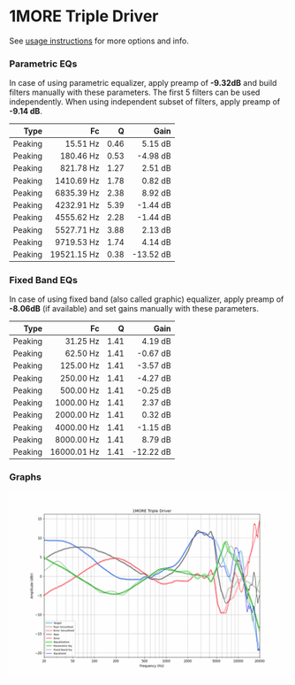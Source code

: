 # 1MORE Triple Driver
See [usage instructions](https://github.com/jaakkopasanen/AutoEq#usage) for more options and info.

### Parametric EQs
In case of using parametric equalizer, apply preamp of **-9.32dB** and build filters manually
with these parameters. The first 5 filters can be used independently.
When using independent subset of filters, apply preamp of **-9.14 dB**.

| Type    | Fc          |    Q | Gain      |
|--------:|------------:|-----:|----------:|
| Peaking | 15.51 Hz    | 0.46 | 5.15 dB   |
| Peaking | 180.46 Hz   | 0.53 | -4.98 dB  |
| Peaking | 821.78 Hz   | 1.27 | 2.51 dB   |
| Peaking | 1410.69 Hz  | 1.78 | 0.82 dB   |
| Peaking | 6835.39 Hz  | 2.38 | 8.92 dB   |
| Peaking | 4232.91 Hz  | 5.39 | -1.44 dB  |
| Peaking | 4555.62 Hz  | 2.28 | -1.44 dB  |
| Peaking | 5527.71 Hz  | 3.88 | 2.13 dB   |
| Peaking | 9719.53 Hz  | 1.74 | 4.14 dB   |
| Peaking | 19521.15 Hz | 0.38 | -13.52 dB |

### Fixed Band EQs
In case of using fixed band (also called graphic) equalizer, apply preamp of **-8.06dB**
(if available) and set gains manually with these parameters.

| Type    | Fc          |    Q | Gain      |
|--------:|------------:|-----:|----------:|
| Peaking | 31.25 Hz    | 1.41 | 4.19 dB   |
| Peaking | 62.50 Hz    | 1.41 | -0.67 dB  |
| Peaking | 125.00 Hz   | 1.41 | -3.57 dB  |
| Peaking | 250.00 Hz   | 1.41 | -4.27 dB  |
| Peaking | 500.00 Hz   | 1.41 | -0.25 dB  |
| Peaking | 1000.00 Hz  | 1.41 | 2.37 dB   |
| Peaking | 2000.00 Hz  | 1.41 | 0.32 dB   |
| Peaking | 4000.00 Hz  | 1.41 | -1.15 dB  |
| Peaking | 8000.00 Hz  | 1.41 | 8.79 dB   |
| Peaking | 16000.01 Hz | 1.41 | -12.22 dB |

### Graphs
![](./1MORE%20Triple%20Driver.png)